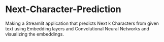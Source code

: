 # Next-Character-Prediction
Making a Streamlit application that predicts Next k Characters from given text using Embedding layers and Convolutional Neural Networks and visualizing the embeddings.
